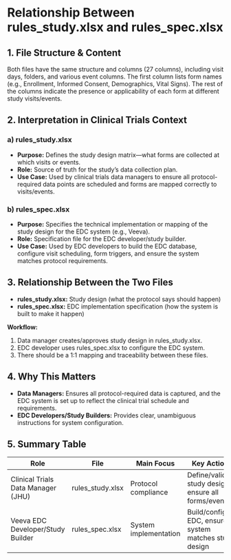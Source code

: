 # Relationship Between rules_study.xlsx and rules_spec.xlsx

## 1. File Structure & Content
Both files have the same structure and columns (27 columns), including visit days, folders, and various event columns. The first column lists form names (e.g., Enrollment, Informed Consent, Demographics, Vital Signs). The rest of the columns indicate the presence or applicability of each form at different study visits/events.

## 2. Interpretation in Clinical Trials Context
### a) rules_study.xlsx
- **Purpose:** Defines the study design matrix—what forms are collected at which visits or events.
- **Role:** Source of truth for the study’s data collection plan.
- **Use Case:** Used by clinical trials data managers to ensure all protocol-required data points are scheduled and forms are mapped correctly to visits/events.

### b) rules_spec.xlsx
- **Purpose:** Specifies the technical implementation or mapping of the study design for the EDC system (e.g., Veeva).
- **Role:** Specification file for the EDC developer/study builder.
- **Use Case:** Used by EDC developers to build the EDC database, configure visit scheduling, form triggers, and ensure the system matches protocol requirements.

## 3. Relationship Between the Two Files
- **rules_study.xlsx:** Study design (what the protocol says should happen)
- **rules_spec.xlsx:** EDC implementation specification (how the system is built to make it happen)

**Workflow:**
1. Data manager creates/approves study design in rules_study.xlsx.
2. EDC developer uses rules_spec.xlsx to configure the EDC system.
3. There should be a 1:1 mapping and traceability between these files.

## 4. Why This Matters
- **Data Managers:** Ensures all protocol-required data is captured, and the EDC system is set up to reflect the clinical trial schedule and requirements.
- **EDC Developers/Study Builders:** Provides clear, unambiguous instructions for system configuration.

## 5. Summary Table
| Role                              | File             | Main Focus              | Key Actions                                           |
|------------------------------------|------------------|-------------------------|-------------------------------------------------------|
| Clinical Trials Data Manager (JHU) | rules_study.xlsx | Protocol compliance     | Define/validate study design, ensure all forms/events |
| Veeva EDC Developer/Study Builder  | rules_spec.xlsx  | System implementation   | Build/configure EDC, ensure system matches study design |
